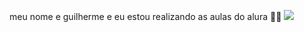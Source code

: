 meu nome e guilherme e eu estou realizando as aulas do alura 🤫🥶
![](https://media1.giphy.com/media/v1.Y2lkPTc5MGI3NjExa3o5bTFlcnU4dWJ6bHRzb2Q0bmFub2NjNG1udWJmajBnNWJodXB2eiZlcD12MV9pbnRlcm5hbF9naWZfYnlfaWQmY3Q9Zw/MDJ9IbxxvDUQM/giphy.webp)
